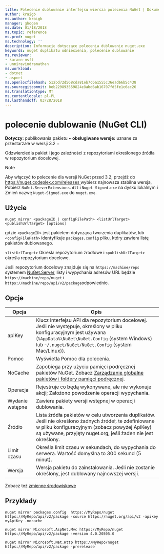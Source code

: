 ```yaml
---
title: Polecenie dublowanie interfejsu wiersza polecenia NuGet | Dokumentacja firmy Microsoft
author: kraigb
ms.author: kraigb
manager: ghogen
ms.date: 01/18/2018
ms.topic: reference
ms.prod: nuget
ms.technology: ''
description: Informacje dotyczące polecenia dublowanie nuget.exe
keywords: nuget duplikatu odniesienia, polecenie dublowanie
ms.reviewer:
- karann-msft
- unniravindranathan
ms.workload:
- dotnet
- aspnet
ms.openlocfilehash: 512bd72d568cda81eb7c6a1555c36ead66b5c438
ms.sourcegitcommit: beb229893559824e8abd6ab16707fd5fe1c6ac26
ms.translationtype: MT
ms.contentlocale: pl-PL
ms.lasthandoff: 03/28/2018
---
```

# <a name="mirror-command-nuget-cli"></a>polecenie dublowanie (NuGet CLI)

**Dotyczy:** publikowania pakietu &bullet; **obsługiwane wersje:** uznane za przestarzałe w wersji 3.2 +

Odzwierciedla pakiet i jego zależności z repozytoriami określonego źródła w repozytorium docelowej.

> [!NOTE]
> Aby włączyć to polecenie dla wersji NuGet przed 3.2, przejdź do [ https://nuget.codeplex.com/releases ](https://nuget.codeplex.com/releases)wybierz najnowsza stabilna wersja, Pobierz `NuGet.ServerExtensions.dll` i `Nuget-Signed.exe` na dysku lokalnym i Zmień nazwę `Nuget-Signed.exe` do `nuget.exe`.

## <a name="usage"></a>Użycie

```cli
nuget mirror <packageID | configFilePath> <listUrlTarget> <publishUrlTarget> [options]
```

gdzie `<packageID>` jest pakietem dotyczącą tworzenia duplikatów, lub `<configFilePath>` identyfikuje `packages.config` pliku, który zawiera listę pakietów dublowanego.

`<listUrlTarget>` Określa repozytorium źródłowe i `<publishUrlTarget>` określa repozytorium docelowe.

Jeśli repozytorium docelowy znajduje się na `https://machine/repo` systemem [NuGet.Server](../hosting-packages/nuget-server.md), listy i wypychania adresów URL będzie `https://machine/repo/nuget` i `https://machine/repo/api/v2/package`odpowiednio.

## <a name="options"></a>Opcje

| Opcja | Opis |
| --- | --- |
| apiKey | Klucz interfejsu API dla repozytorium docelowej. Jeśli nie występuje, określony w pliku konfiguracyjnym jest używana (`%AppData%\NuGet\NuGet.Config` (system Windows) lub `~/.nuget/NuGet/NuGet.Config` (system Mac/Linux)). |
| Pomoc | Wyświetla Pomoc dla polecenia. |
| NoCache | Zapobiega przy użyciu pamięci podręcznej pakietów NuGet. Zobacz [Zarządzanie globalne pakietów i foldery pamięci podręcznej](../consume-packages/managing-the-global-packages-and-cache-folders.md). |
| Operacja | Rejestruje co będą wykonywane, ale nie wykonuje akcji; Założono powodzenie operacji wypychania. |
| Wydanie wstępne | Zawiera pakiety wersji wstępnej w operacji dublowania. |
| Źródło | Lista źródła pakietów w celu utworzenia duplikatów. Jeśli nie określono żadnych źródeł, te zdefiniowane w pliku konfiguracyjnym (zobacz powyżej ApiKey) są używane, przyjęty nuget.org, jeśli żaden nie jest określony. |
| Limit czasu | Określa limit czasu w sekundach, do wypychania do serwera. Wartość domyślna to 300 sekund (5 minut). |
| Wersja | Wersja pakietu do zainstalowania. Jeśli nie zostanie określony, jest dublowany najnowszej wersji. |

Zobacz też [zmienne środowiskowe](cli-ref-environment-variables.md)

## <a name="examples"></a>Przykłady

```cli
nuget mirror packages.config  https://MyRepo/nuget https://MyRepo/api/v2/package -source https://nuget.org/api/v2 -apikey myApiKey -nocache

nuget mirror Microsoft.AspNet.Mvc https://MyRepo/nuget https://MyRepo/api/v2/package -version 4.0.20505.0

nuget mirror Microsoft.Net.Http https://MyRepo/nuget https://MyRepo/api/v2/package -prerelease
```
